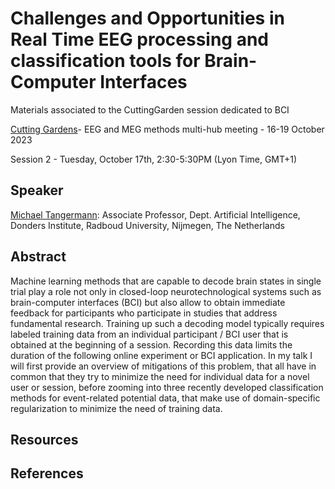 # Challenges and Opportunities in Real Time EEG processing and classification tools for Brain-Computer Interfaces
Materials associated to the CuttingGarden session dedicated to BCI



[Cutting Gardens](https://cuttinggardens2023.org/)- EEG and MEG methods multi-hub meeting - 16-19 October 2023


Session 2 - Tuesday, October 17th, 2:30-5:30PM (Lyon Time, GMT+1)

## Speaker
[Michael Tangermann](https://neurotechlab.socsci.ru.nl/author/michael-tangermann/): Associate Professor, Dept. Artificial Intelligence, Donders Institute, Radboud University, Nijmegen, The Netherlands


## Abstract
Machine learning methods that are capable to decode brain states in single trial play a role not only in closed-loop neurotechnological systems such as brain-computer interfaces (BCI) but also allow to obtain immediate feedback for participants who participate in studies that address fundamental research. Training up such a decoding model typically requires labeled training data from an individual participant / BCI user that is obtained at the beginning of a session. Recording this data limits the duration of the following online  experiment or BCI application. In my talk I will first provide an overview of mitigations of this problem, that all have in common that they try to minimize the need for individual data for a novel user or session, before zooming into three recently developed classification methods for event-related potential data, that make use of domain-specific regularization to minimize the need of training data.



## Resources

## References
